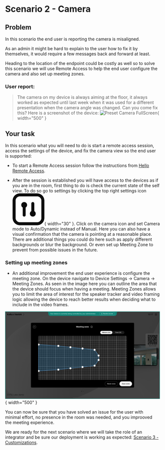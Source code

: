 # Scenario 2 - Camera

## Problem

In this scenario the end user is reporting the camera is misaligned.

As an admin it might be hard to explain to the user how to fix it by themselves, it would require a few messages back and forward at least.

Heading to the location of the endpoint could be costly as well so to solve this scenario we will use Remote Access to help the end user configure the camera and also set up meeting zones.

### User report:

> The camera on my device is always aiming at the floor, it always worked as expected until last week when it was used for a different presentation when the camera angle was changed. Can you come fix this?
Here is a screenshot of the device:
![Preset Camera FullScreen](./../assets/PresetCameraFullScreen.png){ width="500" }

## Your task

In this scenario what you will need to do is start a remote access session, access the settings of the device, and fix the camera view so the end user is supported:

- To start a Remote Access session follow the instructions from [Hello Remote Access](./helloRemoteAccess.md).

- After the session is established you will have access to the devices as if you are in the room, first thing to do is check the current state of the self view. To do so go to settings by clicking the top right settings icon ![Control Panel Icon](./../assets/Controlpanel_normal.png){ width="30" }. Click on the camera icon and set Camera mode to Auto/Dynamic instead of Manual. Here you can also have a visual confirmation that the camera is pointing at a reasonable place. There are additional things you could do here such as apply different backgrounds or  blur the background. Or even set up Meeting Zone to prevent from possible issues in the future.

### Setting up meeting zones

- An additional improvement the end user experience is configure the meeting zone. On the device navigate to Device Settings -> Camera -> Meeting Zones. As seen in the image here you can outline the area that the device should focus when having a meeting. Meeting Zones allows you to limit the area of interest for the speaker tracker and video framing logic allowing the device to reach better results when deciding what to include in the video frames.

![Meeting Zones](./../assets/MeetingZones.png){ width="500" }

You can now be sure that you have solved an issue for the user with minimal effort, no presence in the room was needed, and you improoved the meeting experience.


We are ready for the next scenario where we will take the role of an integrator and be sure our deployment is working as expected: [Scenario 3 - Customizations](./customizationsScenario.md).
